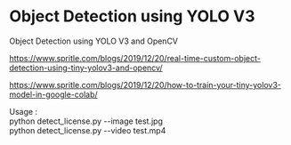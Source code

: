 # Object Detection using YOLO V3

Object Detection using YOLO V3 and OpenCV

https://www.spritle.com/blogs/2019/12/20/real-time-custom-object-detection-using-tiny-yolov3-and-opencv/

https://www.spritle.com/blogs/2019/12/20/how-to-train-your-tiny-yolov3-model-in-google-colab/

Usage :
<br>
python detect_license.py --image test.jpg
<br>
python detect_license.py --video test.mp4
